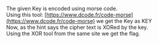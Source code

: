 The given Key is encoded using morse code. <br/>
Using this tool: [https://www.dcode.fr/code-morse](https://www.dcode.fr/code-morse) we get the Key as KEY <br/>
Now, as the hint says the cipher text is XORed by the key. <br/>
Using the XOR tool from the same site we get the flag.